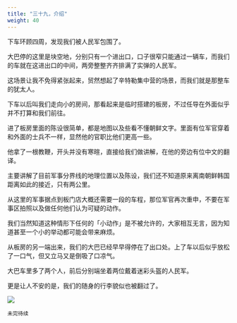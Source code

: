 ```yaml
---
title: "三十九，介绍"
weight: 40
---
```


下车环顾四周，发现我们被人民军包围了。

大巴停的这里是块空地，分别只有一个进出口，口子很窄只能通过一辆车，而我们的车就在这进出口的中间，两旁整整齐齐排满了实弹的人民军。

这场景让我不免得紧张起来，贸然想起了辛特勒集中营的场景，而我们就是那整车的犹太人。

下车以后叫我们走向小的房间，那看起来是临时搭建的板房，不过任导在外面似乎并不打算和我们前往。

进了板房里面的陈设很简单，都是地图以及些看不懂朝鲜文字。里面有位军官穿着和外面的士兵不一样，显然他的官职比他们更高一些。

他拿了一根教鞭，开头并没有寒暄，直接给我们做讲解，在他的旁边有位中文的翻译。

主要讲解了目前军事分界线的地理位置以及陈设，我们还不知道原来离南朝鲜韩国距离如此的接近，只有两公里。

从这里的军事据点到板门店大概还需要一段的车程，那位军官再次重申，不要在军事区拍照以及做任何他们认为可疑的动作。

我们当然知道这种情形下任何的「小动作」是不被允许的，大家相互无言，因为知道甚至一个小的举动都可能会带来麻烦。

从板房的另一端出来，我们的大巴已经早早得停在了出口处。上了车以后似乎放松了一口气，但又立马又是倒吸了口凉气。

大巴车里多了两个人，前后分别端坐着两位戴着迷彩头盔的人民军。

更是让人不安的是，我们的随身的行李貌似也被翻过了。

![](/north-korea/0523.jpg)

`未完待续`
